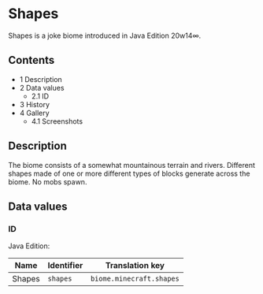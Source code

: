 # Shapes
Shapes is a joke biome introduced in Java Edition 20w14∞.

## Contents
- 1 Description
- 2 Data values
	- 2.1 ID
- 3 History
- 4 Gallery
	- 4.1 Screenshots

## Description
The biome consists of a somewhat mountainous terrain and rivers. Different shapes made of one or more different types of blocks generate across the biome. No mobs spawn.

## Data values
### ID
Java Edition:

| Name   | Identifier | Translation key          |
|--------|------------|--------------------------|
| Shapes | `shapes`   | `biome.minecraft.shapes` |


